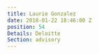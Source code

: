 ```yaml
---
title: Laurie Gonzalez
date: 2018-01-22 18:46:00 Z
position: 54
Details: Deloitte
Section: advisory
---
```


